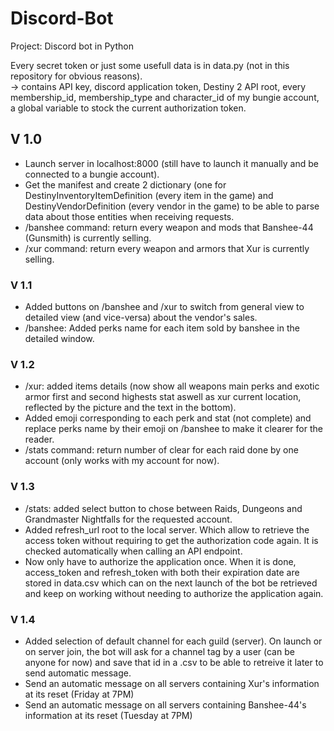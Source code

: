 # Discord-Bot
Project: Discord bot in Python 

Every secret token or just some usefull data is in data.py (not in this repository for obvious reasons).  
-> contains API key, discord application token, Destiny 2 API root, every membership_id, membership_type and character_id of my bungie account, a global variable to stock the current authorization token.

## V 1.0
- Launch server in localhost:8000 (still have to launch it manually and be connected to a bungie account).
- Get the manifest and create 2 dictionary (one for DestinyInventoryItemDefinition (every item in the game) and DestinyVendorDefinition (every vendor in the game) to be able to parse data about those entities when receiving requests.
- /banshee command: return every weapon and mods that Banshee-44 (Gunsmith) is currently selling.
- /xur command: return every weapon and armors that Xur is currently selling.

### V 1.1
- Added buttons on /banshee and /xur to switch from general view to detailed view (and vice-versa) about the vendor's sales.
- /banshee: Added perks name for each item sold by banshee in the detailed window.

### V 1.2
- /xur: added items details (now show all weapons main perks and exotic armor first and second highests stat aswell as xur current location, reflected by the picture and the text in the bottom).
- Added emoji corresponding to each perk and stat (not complete) and replace perks name by their emoji on /banshee to make it clearer for the reader.
- /stats command: return number of clear for each raid done by one account (only works with my account for now).

### V 1.3
- /stats: added select button to chose between Raids, Dungeons and Grandmaster Nightfalls for the requested account.
- Added refresh_url root to the local server. Which allow to retrieve the access token without requiring to get the authorization code again. It is checked automatically when calling an API endpoint.
- Now only have to authorize the application once. When it is done, access_token and refresh_token with both their expiration date are stored in data.csv which can on the next launch of the bot be retrieved and keep on working without needing to authorize the application again.

### V 1.4
- Added selection of default channel for each guild (server). On launch or on server join, the bot will ask for a channel tag by a user (can be anyone for now) and save that id in a .csv to be able to retreive it later to send automatic message.
- Send an automatic message on all servers containing Xur's information at its reset (Friday at 7PM)
- Send an automatic message on all servers containing Banshee-44's information at its reset (Tuesday at 7PM)